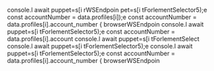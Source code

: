 console.l await puppet=s[i rWSEndpoin
pet=s[i tForlementSelector5);e
        const accountNumber = data.profiles[i]);e
        const accountNumber = data.profiles[i].account_number
                    { browserWSEndpoin
console.l await puppet=s[i tForlementSelector5);e
        const accountNumber = data.profiles[i].account
console.l await puppet=s[i tForlementSelect
console.l await puppet=s[i tForlementSelector5);e
console.l await puppet=s[i tForlementSelector5);e
        const accountNumber = data.profiles[i].account_number
                    { browserWSEndpoin
